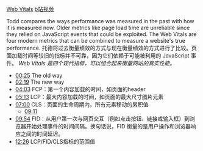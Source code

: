 [Web Vitals](https://frontendmasters.com/courses/web-perf/web-vitals/)
[b站视频](https://www.bilibili.com/video/BV1s34y1r7hB?p=7&vd_source=22af953ea4c09540ad1966711a2d53f0)

Todd compares the ways performance was measured in the past with how it is measured now. Older metrics like page load time are unreliable since they relied on JavaScript events that could be exploited. The Web Vitals are four modern metrics that can be combined to measure a website's true performance.
托德将过去衡量绩效的方式与现在衡量绩效的方式进行了比较。页面加载时间等较旧的指标并不可靠，因为它们依赖于可能被利用的 JavaScript 事件。 *Web Vitals 是四个现代指标，可以组合起来衡量网站的真实性能。*

- [00:25](https://www.bilibili.com/video/BV1s34y1r7hB?p=7&t=25.347294#t=25.35) The old way
- [02:19](https://www.bilibili.com/video/BV1s34y1r7hB?p=7&t=139.687576#t=02:19.69) The new way
- [04:03](https://www.bilibili.com/video/BV1s34y1r7hB?p=7&t=243.864382#t=04:03.86) FCP：第一个内容加载的时间，如页面的header
- [05:13](https://www.bilibili.com/video/BV1s34y1r7hB?p=7&t=313.837093#t=05:13.84) LCP：最大内容加载的时间，如页面的最大尺寸图片元素
- [07:00](https://www.bilibili.com/video/BV1s34y1r7hB?p=7&t=420.437212#t=07:00.44) CLS：页面的生命周期内，所有元素移动的累积值
	- [09:11](https://www.bilibili.com/video/BV1s34y1r7hB?p=7&t=551.178469#t=09:11.18) 
- [09:54](https://www.bilibili.com/video/BV1s34y1r7hB?p=7&t=594.715816#t=09:54.72) FID：从用户第一次与网页交互（例如点击按钮、链接或输入框）到浏览器开始处理事件的时间间隔。换句话说，FID 衡量的是用户操作和浏览器响应之间的时间延迟。
- [12:26](https://www.bilibili.com/video/BV1s34y1r7hB?p=7&t=746.902194#t=12:26.90) LCP/FID/CLS指标的范围值